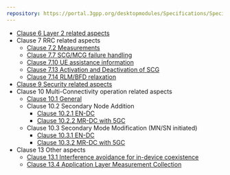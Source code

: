 ```yaml
---
repository: https://portal.3gpp.org/desktopmodules/Specifications/SpecificationDetails.aspx?specificationId=3198
---
```


- [Clause 6 Layer 2 related aspects](./3GPP%20TS%2037.340%20clause%206.md)
- Clause 7 RRC related aspects
	- [Clause 7.2 Measurements](./3GPP%20TS%2037.340%20clause%207.2.md)
	- [Clause 7.7 SCG/MCG failure handling](./3GPP%20TS%2037.340%20clause%207.7.md)
	- [Clause 7.10 UE assistance information](./3GPP%20TS%2037.340%20clause%207.10.md)
	- [Clause 7.13 Activation and Deactivation of SCG](./3GPP%20TS%2037.340%20clause%207.13.md)
	- [Clause 7.14 RLM/BFD relaxation](./3GPP%20TS%2037.340%20clause%207.14.md)
- [Clause 9 Security related aspects](./3GPP%20TS%2037.340%20clause%209.md)
- Clause 10 Multi-Connectivity operation related aspects
	- [Clause 10.1 General](./3GPP%20TS%20373.40%20clause%2010.1.md)
	- Clause 10.2 Secondary Node Addition
		- [Clause 10.2.1 EN-DC](./3GPP%20TS%2037.340%20clause%2010.2.1.md)
		- [Clause 10.2.2 MR-DC with 5GC](./3GPP%20TS%2037.340%20clause%2010.2.2.md)
	- Clause 10.3 Secondary Mode Modification (MN/SN initiated)
		- [Clause 10.3.1 EN-DC](./3GPP%20TS%2037.340%20clause%2010.3.1.md)
		- [Clause 10.3.2 MR-DC with 5GC](./3GPP%20TS%2037.340%20clause%2010.3.2.md)
- Clause 13 Other aspects
	- [Clause 13.1 Interference avoidance for in-device coexistence](./3GPP%20TS%2037.340%20clause%2013.1.md)
	- [Clause 13.4 Application Layer Measurement Collection](./3GPP%20TS%2037.340%20clause%2013.4.md)
